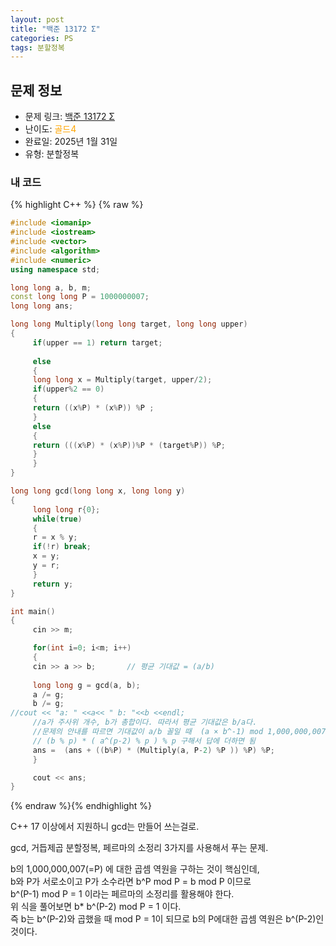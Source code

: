 ```yaml
---
layout: post
title: "백준 13172 Σ"
categories: PS
tags: 분할정복
---
```


## 문제 정보
- 문제 링크: [백준 13172 Σ](https://www.acmicpc.net/problem/13172)
- 난이도: <span style="color:#FFA500">골드4</span>
- 완료일: 2025년 1월 31일
- 유형: 분할정복

### 내 코드

{% highlight C++ %} {% raw %}
```C++
#include <iomanip>
#include <iostream>
#include <vector>
#include <algorithm>
#include <numeric>
using namespace std;

long long a, b, m;
const long long P = 1000000007;
long long ans;

long long Multiply(long long target, long long upper)
{
	 if(upper == 1) return target;
	 
	 else
	 {
	 long long x = Multiply(target, upper/2);
	 if(upper%2 == 0)
	 {
	 return ((x%P) * (x%P)) %P ;
	 }
	 else
	 {
	 return (((x%P) * (x%P))%P * (target%P)) %P;
	 }
	 }
}

long long gcd(long long x, long long y)
{
	 long long r{0};
	 while(true)
	 {
	 r = x % y;
	 if(!r) break;
	 x = y;
	 y = r;
	 }
	 return y;
}

int main()
{
	 cin >> m;

	 for(int i=0; i<m; i++)
	 {
	 cin >> a >> b;       // 평균 기대값 = (a/b)
	 
	 long long g = gcd(a, b);
	 a /= g;
	 b /= g;
//cout << "a: " <<a<< " b: "<<b <<endl;
	 //a가 주사위 개수, b가 총합이다. 따라서 평균 기대값은 b/a다.
	 //문제의 안내를 따르면 기대값이 a/b 꼴일 때  (a × b^-1) mod 1,000,000,007를 출력하라고 했으므로(a, b 반대)
	 // (b % p) * ( a^(p-2) % p ) % p 구해서 답에 더하면 됨
	 ans =  (ans + ((b%P) * (Multiply(a, P-2) %P )) %P) %P;
	 }

	 cout << ans;
}
```
{% endraw %}{% endhighlight %}

C++ 17 이상에서 지원하니 gcd는 만들어 쓰는걸로.

gcd, 거듭제곱 분할정복, 페르마의 소정리 3가지를 사용해서 푸는 문제.

b의 1,000,000,007(=P) 에 대한 곱셈 역원을 구하는 것이 핵심인데,   
b와 P가 서로소이고 P가 소수라면 b^P mod P = b mod P 이므로  
b^(P-1) mod P = 1 이라는 페르마의 소정리를 활용해야 한다.  
위 식을 풀어보면 b* b^(P-2) mod P = 1 이다.   
즉 b는 b^(P-2)와 곱했을 때 mod P = 1이 되므로 b의 P에대한 곱셈 역원은 b^(P-2)인 것이다.  

